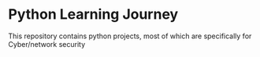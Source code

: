 # Python Learning Journey

This repository contains python projects, most of which are specifically for Cyber/network security

